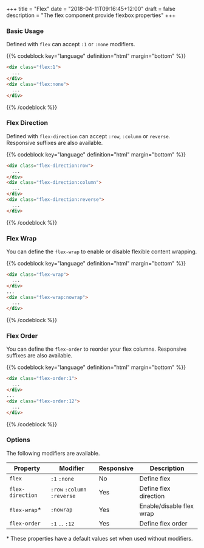 +++
title = "Flex"
date = "2018-04-11T09:16:45+12:00"
draft = false
description = "The flex component provide flexbox properties"
+++

### Basic Usage

Defined with `flex` can accept `:1` or `:none` modifiers.

{{% codeblock key="language" definition="html" margin="bottom" %}}
```html
<div class="flex:1">
  ...
</div>
<div class="flex:none">
  ...
</div>
```
{{% /codeblock %}}



### Flex Direction

Defined with `flex-direction` can accept `:row`, `:column` or `reverse`. Responsive suffixes are also available.

{{% codeblock key="language" definition="html" margin="bottom" %}}
```html
<div class="flex-direction:row">
  ...
</div>
<div class="flex-direction:column">
  ...
</div>
<div class="flex-direction:reverse">
  ...
</div>
```
{{% /codeblock %}}

### Flex Wrap

You can define the `flex-wrap` to enable or disable flexible content wrapping.

{{% codeblock key="language" definition="html" margin="bottom" %}}
```html
<div class="flex-wrap">
  ...
</div>
...
<div class="flex-wrap:nowrap">
  ...
</div>
```
{{% /codeblock %}}

### Flex Order

You can define the `flex-order` to reorder your flex columns. Responsive suffixes are also available.

{{% codeblock key="language" definition="html" margin="bottom" %}}
```html
<div class="flex-order:1">
  ...
</div>
...
<div class="flex-order:12">
  ...
</div>
```
{{% /codeblock %}}

### Options

The following modifiers are available.

<table class="table width:100% table:pile table@sm:unpile">
  <thead>
    <tr>
      <th>
        Property
      </th>
      <th>
        Modifier
      </th>
      <th>
        Responsive
      </th>
      <th>
        Description
      </th>
    </tr>
  </thead>
  <tr>
    <td data-label="Properties">
      <code>flex</code>
    </td>
    <td data-label="Attributes">
      <code>:1</code> <code>:none</code>
    </td>
    <td data-label="Responsive">
      No
    </td>
    <td class="row:reverse">
      Define flex
    </td>
  </tr>
  <tr>
    <td data-label="Properties">
      <code>flex-direction</code>
    </td>
    <td data-label="Attributes">
      <code>:row</code> <code>:column</code> <code>:reverse</code>
    </td>
    <td data-label="Responsive">
      Yes
    </td>
    <td class="row:reverse">
      Define flex direction
    </td>
  </tr>
  <tr>
    <td data-label="Properties">
      <code>flex-wrap</code><span class="color:orange">&#42;</span>
    </td>
    <td data-label="Attributes">
      <code>:nowrap</code>
    </td>
    <td data-label="Responsive">
      Yes
    </td>
    <td class="row:reverse">
      Enable/disable flex wrap
    </td>
  </tr>
  <tr>
    <td data-label="Properties">
      <code>flex-order</code>
    </td>
    <td data-label="Attributes">
      <code>:1</code> ... <code>:12</code>
    </td>
    <td data-label="Responsive">
      Yes
    </td>
    <td class="row:reverse">
      Define flex order
    </td>
  </tr>
</table>
<p class="margin-top:2 font-size:tiny color:orange">
  &#42; These properties have a default values set when used without modifiers.
</p>
